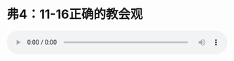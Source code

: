 # 弗4：11-16正确的教会观

<audio style="width: 100%;" preload="false" controls controlslist="nodownload"><source src="//file.simai.life/audio/mp3/old/12280.mp3" type="audio/mpeg">Your browser does not support the audio element.</audio>


